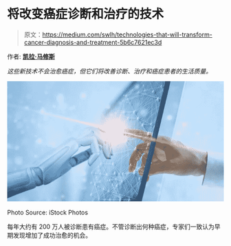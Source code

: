 # 将改变癌症诊断和治疗的技术

> 原文：<https://medium.com/swlh/technologies-that-will-transform-cancer-diagnosis-and-treatment-5b6c7621ec3d>

作者: [**凯拉·马修斯**](https://thedoctorweighsin.com/author/kmatthews/)

*这些新技术不会治愈癌症，但它们将改善诊断、治疗和癌症患者的生活质量。*

![](img/2209a7f061ad82ba175c4457cf3d66cf.png)

Photo Source: iStock Photos

每年大约有 200 万人被诊断患有癌症。不管诊断出何种癌症，专家们一致认为早期发现增加了成功治愈的机会。